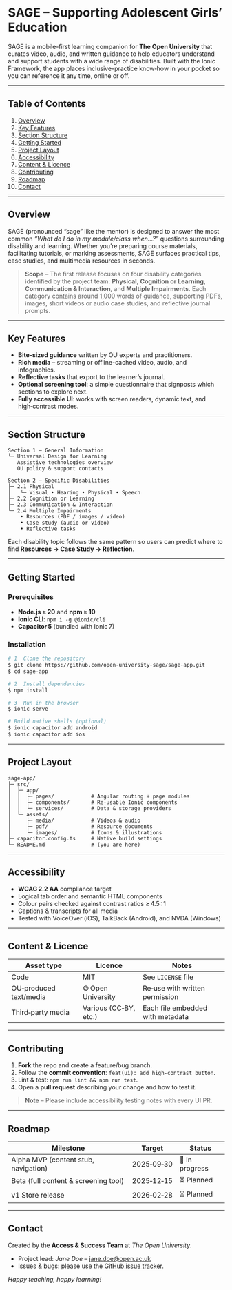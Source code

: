 # SAGE – Supporting Adolescent Girls’ Education

SAGE is a mobile-first learning companion for **The Open University** that curates video, audio, and written guidance to help educators understand and support students with a wide range of disabilities. Built with the Ionic Framework, the app places inclusive-practice know‑how in your pocket so you can reference it any time, online or off.

---

## Table of Contents
1. [Overview](#overview)
2. [Key Features](#key-features)
3. [Section Structure](#section-structure)
4. [Getting Started](#getting-started)
5. [Project Layout](#project-layout)
6. [Accessibility](#accessibility)
7. [Content & Licence](#content--licence)
8. [Contributing](#contributing)
9. [Roadmap](#roadmap)
10. [Contact](#contact)

---

## Overview <a id="overview"></a>
SAGE (pronounced “sage” like the mentor) is designed to answer the most common *“What do I do in my module/class when…?”* questions surrounding disability and learning. Whether you’re preparing course materials, facilitating tutorials, or marking assessments, SAGE surfaces practical tips, case studies, and multimedia resources in seconds.

> **Scope** – The first release focuses on four disability categories identified by the project team: **Physical**, **Cognition or Learning**, **Communication & Interaction**, and **Multiple Impairments**. Each category contains around 1,000 words of guidance, supporting PDFs, images, short videos or audio case studies, and reflective journal prompts.

---

## Key Features <a id="key-features"></a>
- **Bite-sized guidance** written by OU experts and practitioners.
- **Rich media** – streaming or offline-cached video, audio, and infographics.
- **Reflective tasks** that export to the learner’s journal.
- **Optional screening tool**: a simple questionnaire that signposts which sections to explore next.
- **Fully accessible UI**: works with screen readers, dynamic text, and high‑contrast modes.

---

## Section Structure <a id="section-structure"></a>
```text
Section 1 – General Information
└─ Universal Design for Learning
   Assistive technologies overview
   OU policy & support contacts

Section 2 – Specific Disabilities
├─ 2.1 Physical
│   └─ Visual • Hearing • Physical • Speech
├─ 2.2 Cognition or Learning
├─ 2.3 Communication & Interaction
└─ 2.4 Multiple Impairments
    • Resources (PDF / images / video)
    • Case study (audio or video)
    • Reflective tasks
```
Each disability topic follows the same pattern so users can predict where to find **Resources → Case Study → Reflection**.

---

## Getting Started <a id="getting-started"></a>
### Prerequisites
- **Node.js ≥ 20** and **npm ≥ 10**
- **Ionic CLI**: `npm i -g @ionic/cli`
- **Capacitor 5** (bundled with Ionic 7)

### Installation
```bash
# 1  Clone the repository
$ git clone https://github.com/open-university-sage/sage-app.git
$ cd sage-app

# 2  Install dependencies
$ npm install

# 3  Run in the browser
$ ionic serve

# Build native shells (optional)
$ ionic capacitor add android
$ ionic capacitor add ios
```

---

## Project Layout <a id="project-layout"></a>
```text
sage-app/
├─ src/
│  ├─ app/
│  │  ├─ pages/            # Angular routing + page modules
│  │  ├─ components/       # Re-usable Ionic components
│  │  └─ services/         # Data & storage providers
│  └─ assets/
│     ├─ media/            # Videos & audio
│     ├─ pdf/              # Resource documents
│     └─ images/           # Icons & illustrations
├─ capacitor.config.ts     # Native build settings
└─ README.md               # (you are here)
```

---

## Accessibility <a id="accessibility"></a>
- **WCAG 2.2 AA** compliance target
- Logical tab order and semantic HTML components
- Colour pairs checked against contrast ratios ≥ 4.5 : 1
- Captions & transcripts for all media
- Tested with VoiceOver (iOS), TalkBack (Android), and NVDA (Windows)

---

## Content & Licence <a id="content--licence"></a>
| Asset type       | Licence           | Notes                               |
|------------------|-------------------|-------------------------------------|
| Code             | MIT               | See `LICENSE` file                  |
| OU‑produced text/media | © Open University | Re‑use with written permission     |
| Third‑party media| Various (CC‑BY, etc.) | Each file embedded with metadata |

---

## Contributing <a id="contributing"></a>
1. **Fork** the repo and create a feature/bug branch.
2. Follow the **commit convention**: `feat(ui): add high‑contrast button`.
3. Lint & test: `npm run lint && npm run test`.
4. Open a **pull request** describing your change and how to test it.

> **Note** – Please include accessibility testing notes with every UI PR.

---

## Roadmap <a id="roadmap"></a>
| Milestone | Target       | Status        |
|-----------|--------------|---------------|
| Alpha MVP (content stub, navigation) | 2025‑09‑30 | 🔄 In progress |
| Beta (full content & screening tool) | 2025‑12‑15 | ⏳ Planned     |
| v1 Store release | 2026‑02‑28 | ⏳ Planned |

---

## Contact <a id="contact"></a>
Created by the **Access & Success Team** at *The Open University*.

- Project lead: *Jane Doe* – <jane.doe@open.ac.uk>
- Issues & bugs: please use the [GitHub issue tracker](https://github.com/open-university-sage/sage-app/issues).

*Happy teaching, happy learning!*
